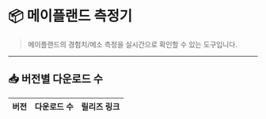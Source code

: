 # 📦 메이플랜드 측정기

> 메이플랜드의 경험치/메소 측정을 실시간으로 확인할 수 있는 도구입니다.

---

## 📥 버전별 다운로드 수

<!-- DOWNLOAD-TABLE-START -->

| 버전 | 다운로드 수 | 릴리즈 링크 |
|------|--------------|---------------|

<!-- DOWNLOAD-TABLE-END -->
